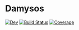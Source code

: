 # Damysos

[![Dev](https://img.shields.io/badge/docs-dev-blue.svg)](https://how09898.git-pages.uni-regensburg.de/Damysos.jl/dev/)
[![Build Status](https://git.uni-regensburg.de/how09898/Damysos.jl/badges/main/pipeline.svg)](https://git.uni-regensburg.de/how09898/Damysos.jl/pipelines)
[![Coverage](https://git.uni-regensburg.de/how09898/Damysos.jl/badges/main/coverage.svg)](https://git.uni-regensburg.de/how09898/Damysos.jl/commits/main)

